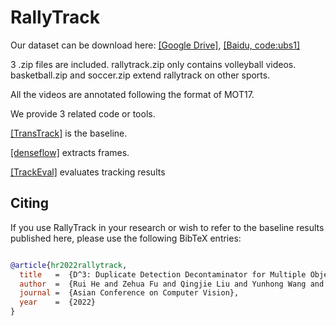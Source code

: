 # RallyTrack
Our dataset can be download here: [[Google Drive]](https://drive.google.com/drive/folders/1DcXge6f_gs_hp1gLK9H4ihajFTlPL7Yv?usp=sharing),  [[Baidu, code:ubs1]](https://pan.baidu.com/s/1g3-V8xwLles5ebAomBmhRw)

3 .zip files are included. rallytrack.zip only contains volleyball videos. basketball.zip and soccer.zip extend rallytrack on other sports.

All the videos are annotated following the format of MOT17.

We provide 3 related code or tools.

[[TransTrack]](https://github.com/PeizeSun/TransTrack) is the baseline.

[[denseflow]](https://github.com/open-mmlab/denseflow.git) extracts frames.

[[TrackEval]](https://github.com/JonathonLuiten/TrackEval) evaluates tracking results

## Citing

If you use RallyTrack in your research or wish to refer to the baseline results published here, please use the following BibTeX entries:

```BibTeX

@article{hr2022rallytrack,
  title   =  {D^3: Duplicate Detection Decontaminator for Multiple Object Tracking on Sports Video},
  author  =  {Rui He and Zehua Fu and Qingjie Liu and Yunhong Wang and Xunxun Chen},
  journal =  {Asian Conference on Computer Vision},
  year    =  {2022}
}

```
